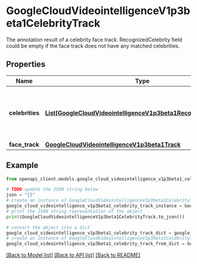 # GoogleCloudVideointelligenceV1p3beta1CelebrityTrack

The annotation result of a celebrity face track. RecognizedCelebrity field could be empty if the face track does not have any matched celebrities.

## Properties

Name | Type | Description | Notes
------------ | ------------- | ------------- | -------------
**celebrities** | [**List[GoogleCloudVideointelligenceV1p3beta1RecognizedCelebrity]**](GoogleCloudVideointelligenceV1p3beta1RecognizedCelebrity.md) | Top N match of the celebrities for the face in this track. | [optional] 
**face_track** | [**GoogleCloudVideointelligenceV1p3beta1Track**](GoogleCloudVideointelligenceV1p3beta1Track.md) |  | [optional] 

## Example

```python
from openapi_client.models.google_cloud_videointelligence_v1p3beta1_celebrity_track import GoogleCloudVideointelligenceV1p3beta1CelebrityTrack

# TODO update the JSON string below
json = "{}"
# create an instance of GoogleCloudVideointelligenceV1p3beta1CelebrityTrack from a JSON string
google_cloud_videointelligence_v1p3beta1_celebrity_track_instance = GoogleCloudVideointelligenceV1p3beta1CelebrityTrack.from_json(json)
# print the JSON string representation of the object
print(GoogleCloudVideointelligenceV1p3beta1CelebrityTrack.to_json())

# convert the object into a dict
google_cloud_videointelligence_v1p3beta1_celebrity_track_dict = google_cloud_videointelligence_v1p3beta1_celebrity_track_instance.to_dict()
# create an instance of GoogleCloudVideointelligenceV1p3beta1CelebrityTrack from a dict
google_cloud_videointelligence_v1p3beta1_celebrity_track_from_dict = GoogleCloudVideointelligenceV1p3beta1CelebrityTrack.from_dict(google_cloud_videointelligence_v1p3beta1_celebrity_track_dict)
```
[[Back to Model list]](../README.md#documentation-for-models) [[Back to API list]](../README.md#documentation-for-api-endpoints) [[Back to README]](../README.md)



